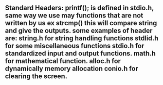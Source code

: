 Standard Headers:
printf(); is defined in stdio.h, same way we use may functions that are not written by us ex strcmp() this will compare string and give the outputs. some examples of header are:
string.h    for string handling functions
stdlid.h    for some miscellaneous functions
stdio.h     for standardized input and output functions.
math.h      for mathematical function.
alloc.h     for dynamically memory allocation
conio.h     for clearing the screen.
----------------------------------------------------------------